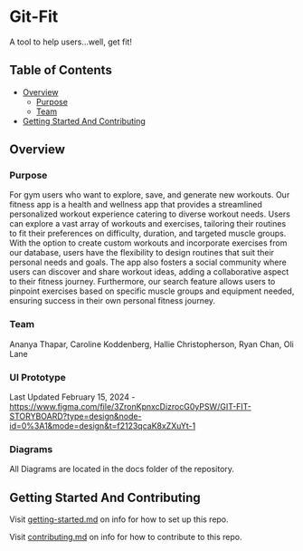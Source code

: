 # Git-Fit

A tool to help users...well, get fit!

## Table of Contents

- [Overview](#overview)
  - [Purpose](#purpose)
  - [Team](#team)
- [Getting Started And Contributing](#getting-started-and-contributing)

## Overview

### Purpose

For gym users who want to explore, save, and generate new workouts. Our fitness app is a health and wellness app that provides a streamlined personalized workout experience catering to diverse workout needs. Users can explore a vast array of workouts and exercises, tailoring their routines to fit their preferences on difficulty, duration, and targeted muscle groups. With the option to create custom workouts and incorporate exercises from our database, users have the flexibility to design routines that suit their personal needs and goals. The app also fosters a social community where users can discover and share workout ideas, adding a collaborative aspect to their fitness journey. Furthermore, our search feature allows users to pinpoint exercises based on specific muscle groups and equipment needed, ensuring success in their own personal fitness journey.

### Team

Ananya Thapar, Caroline Koddenberg, Hallie Christopherson, Ryan Chan, Oli Lane

### UI Prototype

Last Updated February 15, 2024 - https://www.figma.com/file/3ZronKpnxcDizrocG0yPSW/GIT-FIT-STORYBOARD?type=design&node-id=0%3A1&mode=design&t=f2123qcaK8xZXuYt-1

### Diagrams

All Diagrams are located in the docs folder of the repository.

## Getting Started And Contributing

Visit [getting-started.md](docs/getting-started.md) on info for how to set up this repo.

Visit [contributing.md](docs/contributing.md) on info for how to contribute to this repo.
